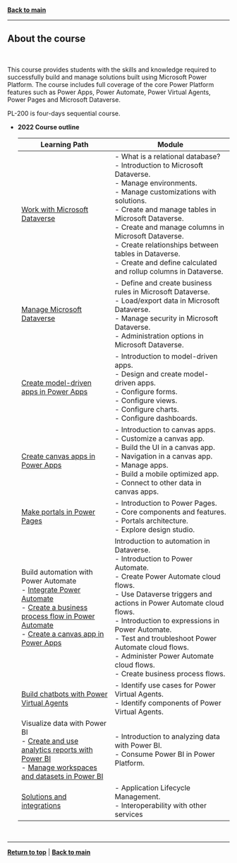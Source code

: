 <a id="top" />

<br/>


**[Back to main](./README.md)**

---

## About the course

<br/>

This course provides students with the skills and knowledge required to successfully build and manage solutions built using Microsoft Power Platform. The course includes full coverage of the core Power Platform features such as Power Apps, Power Automate, Power Virtual Agents, Power Pages and Microsoft Dataverse. 


PL-200 is four-days sequential course.

- **2022 Course outline**
    
    | Learning Path | Module |   
    | --- | --- | 
    | [Work with Microsoft Dataverse](https://learn.microsoft.com/en-us/training/paths/get-started-cds/) | - What is a relational database? <br> - Introduction to Microsoft Dataverse. <br> - Manage environments. <br> - Manage customizations with solutions. <br> - Create and manage tables in Microsoft Dataverse. <br> - Create and manage columns in Microsoft Dataverse. <br> - Create relationships between tables in Dataverse. <br> - Create and define calculated and rollup columns in Dataverse.|
    | [Manage Microsoft Dataverse](https://learn.microsoft.com/en-us/training/paths/manage-permissions-administration-common-data-service/) | - Define and create business rules in Microsoft Dataverse. <br> - Load/export data in Microsoft Dataverse. <br> - Manage security in Microsoft Dataverse. <br> - Administration options in Microsoft Dataverse. |
    | [Create model-driven apps in Power Apps](https://learn.microsoft.com/en-us/training/paths/create-app-models-business-processes/) | - Introduction to model-driven apps. <br> - Design and create model-driven apps. <br> - Configure forms. <br> - Configure views. <br> - Configure charts. <br> - Configure dashboards. |
    | [Create canvas apps in Power Apps](https://learn.microsoft.com/en-us/training/paths/create-powerapps/) | - Introduction to canvas apps. <br> - Customize a canvas app. <br> - Build the UI in a canvas app. <br> - Navigation in a canvas app. <br> - Manage apps. <br> - Build a mobile optimized app. <br> - Connect to other data in canvas apps. |
    | [Make portals in Power Pages](https://learn.microsoft.com/en-us/training/paths/get-started-power-apps-portals/) | - Introduction to Power Pages. <br> - Core components and features. <br> - Portals architecture. <br> - Explore design studio. |
    | Build automation with Power Automate <br> - [Integrate Power Automate](https://learn.microsoft.com/en-us/training/paths/integrate-dataverse-power-automate/) <br> - [Create a business process flow in Power Automate](https://learn.microsoft.com/en-us/training/paths/create-business-process-flow/) <br> - [Create a canvas app in Power Apps](https://learn.microsoft.com/en-us/training/paths/create-business-process-flow/) | Introduction to automation in Dataverse. <br> - Introduction to Power Automate. <br> - Create Power Automate cloud flows. <br> - Use Dataverse triggers and actions in Power Automate cloud flows. <br> - Introduction to expressions in Power Automate. <br> - Test and troubleshoot Power Automate cloud flows. <br> - Administer Power Automate cloud flows. <br> - Create business process flows. |
    | [Build chatbots with Power Virtual Agents](https://learn.microsoft.com/en-us/training/paths/work-power-virtual-agents/) | - Identify use cases for Power Virtual Agents. <br> - Identify components of Power Virtual Agents. |
    | Visualize data with Power BI  <br> - [Create and use analytics reports with Power BI](https://learn.microsoft.com/en-us/training/paths/create-use-analytics-reports-power-bi/) <br> - [Manage workspaces and datasets in Power BI](https://learn.microsoft.com/en-us/training/paths/manage-workspaces-datasets-power-bi/) | - Introduction to analyzing data with Power BI. <br> - Consume Power BI in Power Platform. |
    | [Solutions and integrations](https://learn.microsoft.com/en-us/training/paths/application-lifecycle-management/) | - Application Lifecycle Management. <br> - Interoperability with other services |




<br/>

---

[**Return to top**](#top) | [**Back to main**](./README.md)
